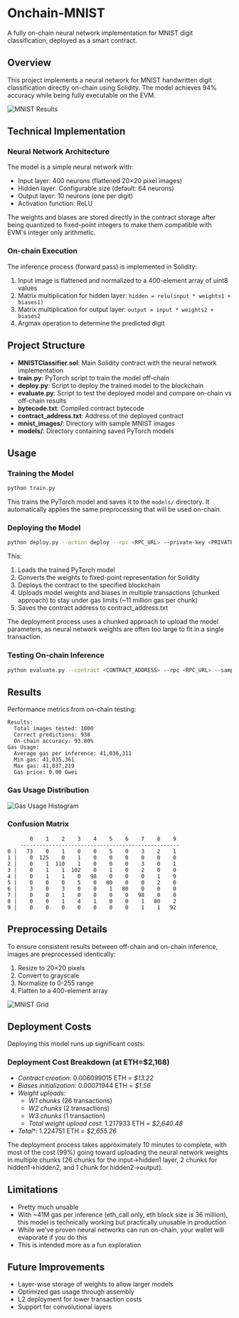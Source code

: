 # Onchain-MNIST

A fully on-chain neural network implementation for MNIST digit classification, deployed as a smart contract.

## Overview

This project implements a neural network for MNIST handwritten digit classification directly on-chain using Solidity. The model achieves 94% accuracy while being fully executable on the EVM.

![MNIST Results](mnist_onchain_results.png)

## Technical Implementation

### Neural Network Architecture

The model is a simple neural network with:
- Input layer: 400 neurons (flattened 20×20 pixel images)
- Hidden layer: Configurable size (default: 64 neurons)
- Output layer: 10 neurons (one per digit)
- Activation function: ReLU 

The weights and biases are stored directly in the contract storage after being quantized to fixed-point integers to make them compatible with EVM's integer only arithmetic.

### On-chain Execution

The inference process (forward pass) is implemented in Solidity:

1. Input image is flattened and normalized to a 400-element array of uint8 values
2. Matrix multiplication for hidden layer: `hidden = relu(input * weights1 + biases1)`
3. Matrix multiplication for output layer: `output = input * weights2 + biases2`
4. Argmax operation to determine the predicted digit

## Project Structure

- **MNISTClassifier.sol**: Main Solidity contract with the neural network implementation
- **train.py**: PyTorch script to train the model off-chain
- **deploy.py**: Script to deploy the trained model to the blockchain
- **evaluate.py**: Script to test the deployed model and compare on-chain vs off-chain results
- **bytecode.txt**: Compiled contract bytecode
- **contract_address.txt**: Address of the deployed contract
- **mnist_images/**: Directory with sample MNIST images
- **models/**: Directory containing saved PyTorch models

## Usage

### Training the Model

```bash
python train.py 
```

This trains the PyTorch model and saves it to the `models/` directory. It automatically applies the same preprocessing that will be used on-chain.

### Deploying the Model

```bash
python deploy.py --action deploy --rpc <RPC_URL> --private-key <PRIVATE_KEY>
```

This:
1. Loads the trained PyTorch model
2. Converts the weights to fixed-point representation for Solidity
3. Deploys the contract to the specified blockchain
4. Uploads model weights and biases in multiple transactions (chunked approach) to stay under gas limits (~11 million gas per chunk)
5. Saves the contract address to contract_address.txt

The deployment process uses a chunked approach to upload the model parameters, as neural network weights are often too large to fit in a single transaction. 

### Testing On-chain Inference

```bash
python evaluate.py --contract <CONTRACT_ADDRESS> --rpc <RPC_URL> --samples 100
```

## Results

Performance metrics from on-chain testing:

```
Results:
  Total images tested: 1000
  Correct predictions: 938
  On-chain accuracy: 93.80%
Gas Usage:
  Average gas per inference: 41,036,311
  Min gas: 41,035,361
  Max gas: 41,037,219
  Gas price: 0.00 Gwei
```

### Gas Usage Distribution

![Gas Usage Histogram](gas_usage_histogram.png)

### Confusion Matrix

```
       0    1    2    3    4    5    6    7    8    9
    --------------------------------------------------
0 |   73    0    1    0    0    5    0    3    2    1
1 |    0  125    0    1    0    0    0    0    0    0
2 |    0    1  110    1    0    0    0    3    0    1
3 |    0    1    1  102    0    1    0    2    0    0
4 |    0    1    1    0   98    0    0    0    1    9
5 |    0    0    0    5    0   80    0    0    2    0
6 |    3    0    3    0    0    1   80    0    0    0
7 |    0    0    1    0    0    0    0   98    0    0
8 |    0    0    1    4    1    0    0    1   80    2
9 |    0    0    0    0    0    0    0    1    1   92
```

## Preprocessing Details

To ensure consistent results between off-chain and on-chain inference, images are preprocessed identically:

1. Resize to 20×20 pixels
2. Convert to grayscale
3. Normalize to 0-255 range
4. Flatten to a 400-element array

![MNIST Grid](mnist_grid.png)

## Deployment Costs

Deploying this model runs up significant costs:

### Deployment Cost Breakdown (at ETH=$2,168)

- *Contract creation*: 0.006099015 ETH = *$13.22*
- *Biases initialization*: 0.00071944 ETH = *$1.56*
- *Weight uploads*: 
  - *W1 chunks* (26 transactions)
  - *W2 chunks* (2 transactions)
  - *W3 chunks* (1 transaction)
  - *Total weight upload cost*: 1.217933 ETH = *$2,640.48*
- *Total**: 1.224751 ETH = *$2,655.26*

The deployment process takes approximately 10 minutes to complete, with most of the cost (99%) going toward uploading the neural network weights in multiple chunks (26 chunks for the input→hidden1 layer, 2 chunks for hidden1→hidden2, and 1 chunk for hidden2→output).

## Limitations

- Pretty much unsable
- With ~41M gas per inference (eth_call only, eth block size is 36 million), this model is technically working but practically unusable in production
- While we've proven neural networks can run on-chain, your wallet will evaporate if you do this
- This is intended more as a fun exploration

## Future Improvements

- Layer-wise storage of weights to allow larger models
- Optimized gas usage through assembly
- L2 deployment for lower transaction costs
- Support for convolutional layers